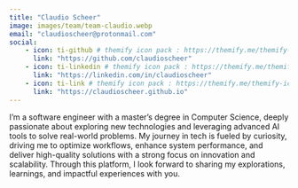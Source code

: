 ```yaml
---
title: "Claudio Scheer"
image: images/team/team-claudio.webp
email: "claudioscheer@protonmail.com"
social:
    - icon: ti-github # themify icon pack : https://themify.me/themify-icons
      link: "https://github.com/claudioscheer"
    - icon: ti-linkedin # themify icon pack : https://themify.me/themify-icons
      link: "https://linkedin.com/in/claudioscheer"
    - icon: ti-link # themify icon pack : https://themify.me/themify-icons
      link: "https://claudioscheer.github.io"
---
```


I’m a software engineer with a master’s degree in Computer Science, deeply passionate about exploring new technologies and leveraging advanced AI tools to solve real-world problems. My journey in tech is fueled by curiosity, driving me to optimize workflows, enhance system performance, and deliver high-quality solutions with a strong focus on innovation and scalability. Through this platform, I look forward to sharing my explorations, learnings, and impactful experiences with you.

